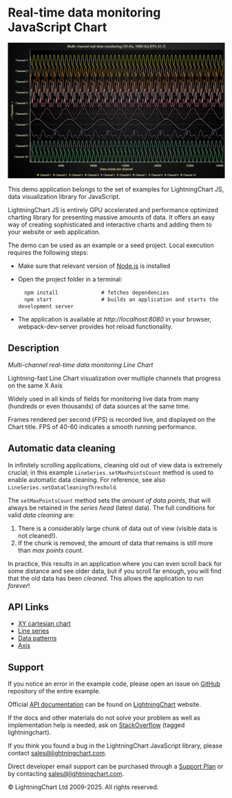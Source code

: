# Real-time data monitoring JavaScript Chart

![Real-time data monitoring JavaScript Chart](multiChannelLineProgressive-darkGold.png)

This demo application belongs to the set of examples for LightningChart JS, data visualization library for JavaScript.

LightningChart JS is entirely GPU accelerated and performance optimized charting library for presenting massive amounts of data. It offers an easy way of creating sophisticated and interactive charts and adding them to your website or web application.

The demo can be used as an example or a seed project. Local execution requires the following steps:

-   Make sure that relevant version of [Node.js](https://nodejs.org/en/download/) is installed
-   Open the project folder in a terminal:

          npm install              # fetches dependencies
          npm start                # builds an application and starts the development server

-   The application is available at _http://localhost:8080_ in your browser, webpack-dev-server provides hot reload functionality.


## Description

_Multi-channel real-time data monitoring Line Chart_

Lightning-fast Line Chart visualization over multiple channels that progress on the same X Axis

Widely used in all kinds of fields for monitoring live data from many (hundreds or even thousands) of data sources at the same time.

Frames rendered per second (_FPS_) is recorded live, and displayed on the Chart title. FPS of 40-60 indicates a smooth running performance.

## Automatic data cleaning

In infinitely scrolling applications, cleaning old out of view data is extremely crucial;
in this example `LineSeries.setMaxPointsCount` method is used to enable automatic data cleaning.
For reference, see also `LineSeries.setDataCleaningThreshold`.

The `setMaxPointsCount` method sets the _amount of data points_, that will always be retained in the _series head_ (latest data).
The full conditions for valid _data cleaning_ are:

1. There is a considerably large chunk of data out of view (visible data is not cleaned!).
2. If the chunk is removed, the amount of data that remains is still more than _max points count_.

In practice, this results in an application where you can even scroll back for some distance and see older data, but if you scroll far enough, you will find that the old data has been _cleaned_. This allows the application to run _forever_!


## API Links

* [XY cartesian chart]
* [Line series]
* [Data patterns]
* [Axis]


## Support

If you notice an error in the example code, please open an issue on [GitHub][0] repository of the entire example.

Official [API documentation][1] can be found on [LightningChart][2] website.

If the docs and other materials do not solve your problem as well as implementation help is needed, ask on [StackOverflow][3] (tagged lightningchart).

If you think you found a bug in the LightningChart JavaScript library, please contact sales@lightningchart.com.

Direct developer email support can be purchased through a [Support Plan][4] or by contacting sales@lightningchart.com.

[0]: https://github.com/Arction/
[1]: https://lightningchart.com/lightningchart-js-api-documentation/
[2]: https://lightningchart.com
[3]: https://stackoverflow.com/questions/tagged/lightningchart
[4]: https://lightningchart.com/support-services/

© LightningChart Ltd 2009-2025. All rights reserved.


[XY cartesian chart]: https://lightningchart.com/js-charts/api-documentation/v8.0.1/classes/ChartXY.html
[Line series]: https://lightningchart.com/js-charts/api-documentation/v8.0.1/classes/LineSeries.html
[Data patterns]: https://lightningchart.com/js-charts/api-documentation/v8.0.1/interfaces/DataPattern.html
[Axis]: https://lightningchart.com/js-charts/api-documentation/v8.0.1/classes/Axis.html

